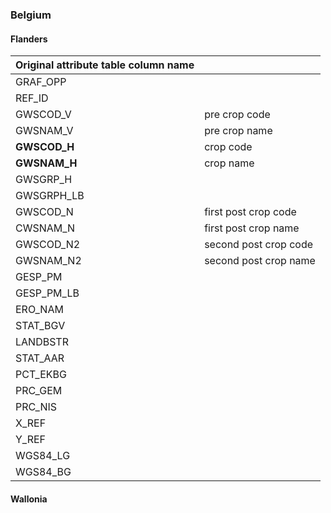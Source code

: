 ### Belgium <a name="belgium"></a>
#### Flanders
| Original attribute table column name |           |
| ------------------------------------ | --------- |
|  GRAF_OPP | |
|  REF_ID | |
|  GWSCOD_V | pre crop code |
|  GWSNAM_V | pre crop name |
|  **GWSCOD_H** | crop code |
|  **GWSNAM_H** | crop name |
|  GWSGRP_H | |
|  GWSGRPH_LB | |
|  GWSCOD_N | first post crop code |
|  CWSNAM_N | first post crop name|
|  GWSCOD_N2 | second post crop code |
|  GWSNAM_N2 | second post crop name |
|  GESP_PM | |
|  GESP_PM_LB | |
|  ERO_NAM | |
|  STAT_BGV | |
|  LANDBSTR | |
|  STAT_AAR | |
|  PCT_EKBG | |
|  PRC_GEM | |
|  PRC_NIS | |
|  X_REF | |
|  Y_REF | |
|  WGS84_LG | |
|  WGS84_BG | |

#### Wallonia